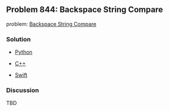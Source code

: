 ## Problem 844: Backspace String Compare

problem: [Backspace String Compare](https://leetcode.com/problems/backspace-string-compare/)

### Solution

- [Python](../python/problem844.py)

- [C++](../cpp/problem844.cpp)

- [Swift](../swift/problem844.swift)

### Discussion

TBD

